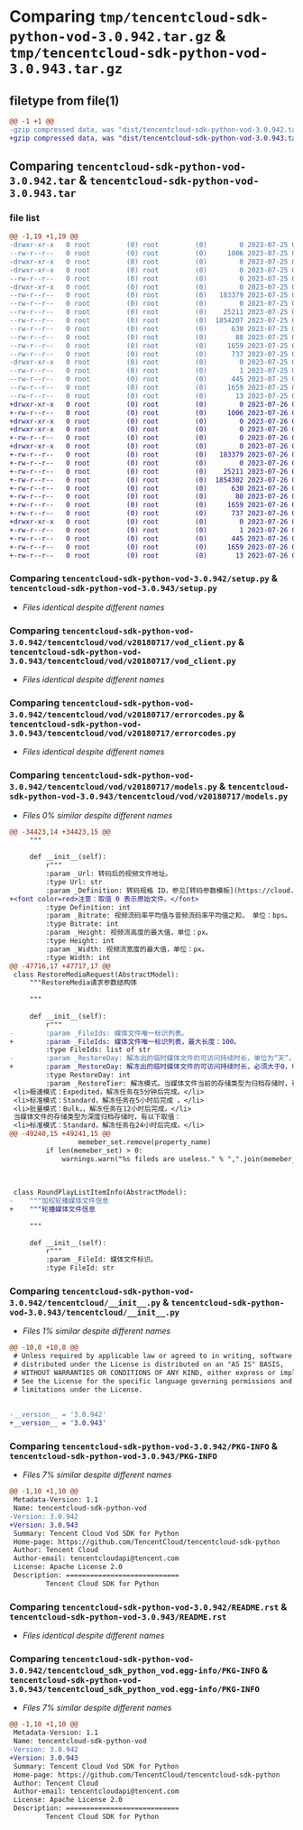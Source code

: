 # Comparing `tmp/tencentcloud-sdk-python-vod-3.0.942.tar.gz` & `tmp/tencentcloud-sdk-python-vod-3.0.943.tar.gz`

## filetype from file(1)

```diff
@@ -1 +1 @@
-gzip compressed data, was "dist/tencentcloud-sdk-python-vod-3.0.942.tar", last modified: Tue Jul 25 04:29:35 2023, max compression
+gzip compressed data, was "dist/tencentcloud-sdk-python-vod-3.0.943.tar", last modified: Wed Jul 26 00:48:10 2023, max compression
```

## Comparing `tencentcloud-sdk-python-vod-3.0.942.tar` & `tencentcloud-sdk-python-vod-3.0.943.tar`

### file list

```diff
@@ -1,19 +1,19 @@
-drwxr-xr-x   0 root         (0) root         (0)        0 2023-07-25 04:29:35.000000 tencentcloud-sdk-python-vod-3.0.942/
--rw-r--r--   0 root         (0) root         (0)     1006 2023-07-25 04:29:35.000000 tencentcloud-sdk-python-vod-3.0.942/setup.py
-drwxr-xr-x   0 root         (0) root         (0)        0 2023-07-25 04:29:35.000000 tencentcloud-sdk-python-vod-3.0.942/tencentcloud/
-drwxr-xr-x   0 root         (0) root         (0)        0 2023-07-25 04:29:35.000000 tencentcloud-sdk-python-vod-3.0.942/tencentcloud/vod/
--rw-r--r--   0 root         (0) root         (0)        0 2023-07-25 04:29:35.000000 tencentcloud-sdk-python-vod-3.0.942/tencentcloud/vod/__init__.py
-drwxr-xr-x   0 root         (0) root         (0)        0 2023-07-25 04:29:35.000000 tencentcloud-sdk-python-vod-3.0.942/tencentcloud/vod/v20180717/
--rw-r--r--   0 root         (0) root         (0)   183379 2023-07-25 04:29:35.000000 tencentcloud-sdk-python-vod-3.0.942/tencentcloud/vod/v20180717/vod_client.py
--rw-r--r--   0 root         (0) root         (0)        0 2023-07-25 04:29:35.000000 tencentcloud-sdk-python-vod-3.0.942/tencentcloud/vod/v20180717/__init__.py
--rw-r--r--   0 root         (0) root         (0)    25211 2023-07-25 04:29:35.000000 tencentcloud-sdk-python-vod-3.0.942/tencentcloud/vod/v20180717/errorcodes.py
--rw-r--r--   0 root         (0) root         (0)  1854207 2023-07-25 04:29:35.000000 tencentcloud-sdk-python-vod-3.0.942/tencentcloud/vod/v20180717/models.py
--rw-r--r--   0 root         (0) root         (0)      630 2023-07-25 04:29:35.000000 tencentcloud-sdk-python-vod-3.0.942/tencentcloud/__init__.py
--rw-r--r--   0 root         (0) root         (0)       88 2023-07-25 04:29:35.000000 tencentcloud-sdk-python-vod-3.0.942/setup.cfg
--rw-r--r--   0 root         (0) root         (0)     1659 2023-07-25 04:29:35.000000 tencentcloud-sdk-python-vod-3.0.942/PKG-INFO
--rw-r--r--   0 root         (0) root         (0)      737 2023-07-25 04:29:35.000000 tencentcloud-sdk-python-vod-3.0.942/README.rst
-drwxr-xr-x   0 root         (0) root         (0)        0 2023-07-25 04:29:35.000000 tencentcloud-sdk-python-vod-3.0.942/tencentcloud_sdk_python_vod.egg-info/
--rw-r--r--   0 root         (0) root         (0)        1 2023-07-25 04:29:35.000000 tencentcloud-sdk-python-vod-3.0.942/tencentcloud_sdk_python_vod.egg-info/dependency_links.txt
--rw-r--r--   0 root         (0) root         (0)      445 2023-07-25 04:29:35.000000 tencentcloud-sdk-python-vod-3.0.942/tencentcloud_sdk_python_vod.egg-info/SOURCES.txt
--rw-r--r--   0 root         (0) root         (0)     1659 2023-07-25 04:29:35.000000 tencentcloud-sdk-python-vod-3.0.942/tencentcloud_sdk_python_vod.egg-info/PKG-INFO
--rw-r--r--   0 root         (0) root         (0)       13 2023-07-25 04:29:35.000000 tencentcloud-sdk-python-vod-3.0.942/tencentcloud_sdk_python_vod.egg-info/top_level.txt
+drwxr-xr-x   0 root         (0) root         (0)        0 2023-07-26 00:48:10.000000 tencentcloud-sdk-python-vod-3.0.943/
+-rw-r--r--   0 root         (0) root         (0)     1006 2023-07-26 00:48:10.000000 tencentcloud-sdk-python-vod-3.0.943/setup.py
+drwxr-xr-x   0 root         (0) root         (0)        0 2023-07-26 00:48:10.000000 tencentcloud-sdk-python-vod-3.0.943/tencentcloud/
+drwxr-xr-x   0 root         (0) root         (0)        0 2023-07-26 00:48:10.000000 tencentcloud-sdk-python-vod-3.0.943/tencentcloud/vod/
+-rw-r--r--   0 root         (0) root         (0)        0 2023-07-26 00:48:10.000000 tencentcloud-sdk-python-vod-3.0.943/tencentcloud/vod/__init__.py
+drwxr-xr-x   0 root         (0) root         (0)        0 2023-07-26 00:48:10.000000 tencentcloud-sdk-python-vod-3.0.943/tencentcloud/vod/v20180717/
+-rw-r--r--   0 root         (0) root         (0)   183379 2023-07-26 00:48:10.000000 tencentcloud-sdk-python-vod-3.0.943/tencentcloud/vod/v20180717/vod_client.py
+-rw-r--r--   0 root         (0) root         (0)        0 2023-07-26 00:48:10.000000 tencentcloud-sdk-python-vod-3.0.943/tencentcloud/vod/v20180717/__init__.py
+-rw-r--r--   0 root         (0) root         (0)    25211 2023-07-26 00:48:10.000000 tencentcloud-sdk-python-vod-3.0.943/tencentcloud/vod/v20180717/errorcodes.py
+-rw-r--r--   0 root         (0) root         (0)  1854302 2023-07-26 00:48:10.000000 tencentcloud-sdk-python-vod-3.0.943/tencentcloud/vod/v20180717/models.py
+-rw-r--r--   0 root         (0) root         (0)      630 2023-07-26 00:48:10.000000 tencentcloud-sdk-python-vod-3.0.943/tencentcloud/__init__.py
+-rw-r--r--   0 root         (0) root         (0)       88 2023-07-26 00:48:10.000000 tencentcloud-sdk-python-vod-3.0.943/setup.cfg
+-rw-r--r--   0 root         (0) root         (0)     1659 2023-07-26 00:48:10.000000 tencentcloud-sdk-python-vod-3.0.943/PKG-INFO
+-rw-r--r--   0 root         (0) root         (0)      737 2023-07-26 00:48:10.000000 tencentcloud-sdk-python-vod-3.0.943/README.rst
+drwxr-xr-x   0 root         (0) root         (0)        0 2023-07-26 00:48:10.000000 tencentcloud-sdk-python-vod-3.0.943/tencentcloud_sdk_python_vod.egg-info/
+-rw-r--r--   0 root         (0) root         (0)        1 2023-07-26 00:48:10.000000 tencentcloud-sdk-python-vod-3.0.943/tencentcloud_sdk_python_vod.egg-info/dependency_links.txt
+-rw-r--r--   0 root         (0) root         (0)      445 2023-07-26 00:48:10.000000 tencentcloud-sdk-python-vod-3.0.943/tencentcloud_sdk_python_vod.egg-info/SOURCES.txt
+-rw-r--r--   0 root         (0) root         (0)     1659 2023-07-26 00:48:10.000000 tencentcloud-sdk-python-vod-3.0.943/tencentcloud_sdk_python_vod.egg-info/PKG-INFO
+-rw-r--r--   0 root         (0) root         (0)       13 2023-07-26 00:48:10.000000 tencentcloud-sdk-python-vod-3.0.943/tencentcloud_sdk_python_vod.egg-info/top_level.txt
```

### Comparing `tencentcloud-sdk-python-vod-3.0.942/setup.py` & `tencentcloud-sdk-python-vod-3.0.943/setup.py`

 * *Files identical despite different names*

### Comparing `tencentcloud-sdk-python-vod-3.0.942/tencentcloud/vod/v20180717/vod_client.py` & `tencentcloud-sdk-python-vod-3.0.943/tencentcloud/vod/v20180717/vod_client.py`

 * *Files identical despite different names*

### Comparing `tencentcloud-sdk-python-vod-3.0.942/tencentcloud/vod/v20180717/errorcodes.py` & `tencentcloud-sdk-python-vod-3.0.943/tencentcloud/vod/v20180717/errorcodes.py`

 * *Files identical despite different names*

### Comparing `tencentcloud-sdk-python-vod-3.0.942/tencentcloud/vod/v20180717/models.py` & `tencentcloud-sdk-python-vod-3.0.943/tencentcloud/vod/v20180717/models.py`

 * *Files 0% similar despite different names*

```diff
@@ -34423,14 +34423,15 @@
     """
 
     def __init__(self):
         r"""
         :param _Url: 转码后的视频文件地址。
         :type Url: str
         :param _Definition: 转码规格 ID，参见[转码参数模板](https://cloud.tencent.com/document/product/266/33476)。
+<font color=red>注意：取值 0 表示原始文件。</font> 
         :type Definition: int
         :param _Bitrate: 视频流码率平均值与音频流码率平均值之和， 单位：bps。
         :type Bitrate: int
         :param _Height: 视频流高度的最大值，单位：px。
         :type Height: int
         :param _Width: 视频流宽度的最大值，单位：px。
         :type Width: int
@@ -47716,17 +47717,17 @@
 class RestoreMediaRequest(AbstractModel):
     """RestoreMedia请求参数结构体
 
     """
 
     def __init__(self):
         r"""
-        :param _FileIds: 媒体文件唯一标识列表。
+        :param _FileIds: 媒体文件唯一标识列表，最大长度：100。
         :type FileIds: list of str
-        :param _RestoreDay: 解冻出的临时媒体文件的可访问持续时长，单位为“天”。
+        :param _RestoreDay: 解冻出的临时媒体文件的可访问持续时长，必须大于0，单位为“天”。
         :type RestoreDay: int
         :param _RestoreTier: 解冻模式。当媒体文件当前的存储类型为归档存储时，有以下取值：
 <li>极速模式：Expedited，解冻任务在5分钟后完成。</li>
 <li>标准模式：Standard，解冻任务在5小时后完成 。</li>
 <li>批量模式：Bulk，，解冻任务在12小时后完成。</li>
 当媒体文件的存储类型为深度归档存储时，有以下取值：
 <li>标准模式：Standard，解冻任务在24小时后完成。</li>
@@ -49240,15 +49241,15 @@
                 memeber_set.remove(property_name)
         if len(memeber_set) > 0:
             warnings.warn("%s fileds are useless." % ",".join(memeber_set))
         
 
 
 class RoundPlayListItemInfo(AbstractModel):
-    """加权轮播媒体文件信息
+    """轮播媒体文件信息
 
     """
 
     def __init__(self):
         r"""
         :param _FileId: 媒体文件标识。
         :type FileId: str
```

### Comparing `tencentcloud-sdk-python-vod-3.0.942/tencentcloud/__init__.py` & `tencentcloud-sdk-python-vod-3.0.943/tencentcloud/__init__.py`

 * *Files 1% similar despite different names*

```diff
@@ -10,8 +10,8 @@
 # Unless required by applicable law or agreed to in writing, software
 # distributed under the License is distributed on an "AS IS" BASIS,
 # WITHOUT WARRANTIES OR CONDITIONS OF ANY KIND, either express or implied.
 # See the License for the specific language governing permissions and
 # limitations under the License.
 
 
-__version__ = '3.0.942'
+__version__ = '3.0.943'
```

### Comparing `tencentcloud-sdk-python-vod-3.0.942/PKG-INFO` & `tencentcloud-sdk-python-vod-3.0.943/PKG-INFO`

 * *Files 7% similar despite different names*

```diff
@@ -1,10 +1,10 @@
 Metadata-Version: 1.1
 Name: tencentcloud-sdk-python-vod
-Version: 3.0.942
+Version: 3.0.943
 Summary: Tencent Cloud Vod SDK for Python
 Home-page: https://github.com/TencentCloud/tencentcloud-sdk-python
 Author: Tencent Cloud
 Author-email: tencentcloudapi@tencent.com
 License: Apache License 2.0
 Description: ============================
         Tencent Cloud SDK for Python
```

### Comparing `tencentcloud-sdk-python-vod-3.0.942/README.rst` & `tencentcloud-sdk-python-vod-3.0.943/README.rst`

 * *Files identical despite different names*

### Comparing `tencentcloud-sdk-python-vod-3.0.942/tencentcloud_sdk_python_vod.egg-info/PKG-INFO` & `tencentcloud-sdk-python-vod-3.0.943/tencentcloud_sdk_python_vod.egg-info/PKG-INFO`

 * *Files 7% similar despite different names*

```diff
@@ -1,10 +1,10 @@
 Metadata-Version: 1.1
 Name: tencentcloud-sdk-python-vod
-Version: 3.0.942
+Version: 3.0.943
 Summary: Tencent Cloud Vod SDK for Python
 Home-page: https://github.com/TencentCloud/tencentcloud-sdk-python
 Author: Tencent Cloud
 Author-email: tencentcloudapi@tencent.com
 License: Apache License 2.0
 Description: ============================
         Tencent Cloud SDK for Python
```

